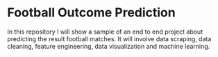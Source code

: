 # Football Outcome Prediction
In this repository I will show a sample of an end to end project about predicting the result football matches. It will involve data scraping, data cleaning, feature engineering, data visualization and machine learning.
